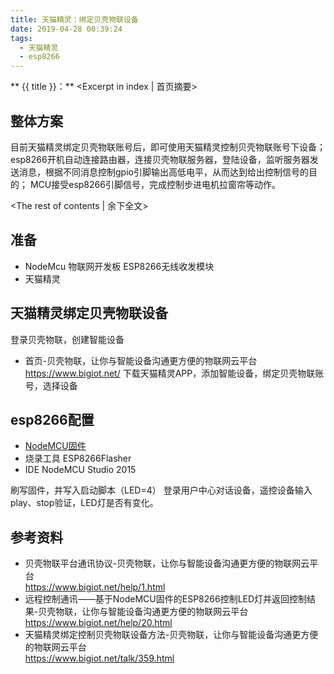 ```yaml
---
title: 天猫精灵：绑定贝壳物联设备
date: 2019-04-28 00:39:24
tags:
  - 天猫精灵
  - esp8266
---
```

** {{ title }}：** <Excerpt in index | 首页摘要>
## 整体方案
目前天猫精灵绑定贝壳物联账号后，即可使用天猫精灵控制贝壳物联账号下设备；
esp8266开机自动连接路由器，连接贝壳物联服务器，登陆设备，监听服务器发送消息，根据不同消息控制gpio引脚输出高低电平，从而达到给出控制信号的目的；
MCU接受esp8266引脚信号，完成控制步进电机拉窗帘等动作。
<!-- more -->
<The rest of contents | 余下全文>

## 准备
* NodeMcu 物联网开发板 ESP8266无线收发模块
* 天猫精灵

## 天猫精灵绑定贝壳物联设备
登录贝壳物联，创建智能设备
* 首页-贝壳物联，让你与智能设备沟通更方便的物联网云平台</br>https://www.bigiot.net/
下载天猫精灵APP，添加智能设备，绑定贝壳物联账号，选择设备

## esp8266配置

* [NodeMCU固件](https://www.bigiot.net/Public/upload/UEditor/file/20160322/1458642990199254.rar)
* 烧录工具 ESP8266Flasher
* IDE NodeMCU Studio 2015  

刷写固件，并写入启动脚本（LED=4）
登录用户中心对话设备，遥控设备输入play、stop验证，LED灯是否有变化。

## 参考资料

* 贝壳物联平台通讯协议-贝壳物联，让你与智能设备沟通更方便的物联网云平台</br>https://www.bigiot.net/help/1.html
* 远程控制通讯——基于NodeMCU固件的ESP8266控制LED灯并返回控制结果-贝壳物联，让你与智能设备沟通更方便的物联网云平台</br>https://www.bigiot.net/help/20.html
* 天猫精灵绑定控制贝壳物联设备方法-贝壳物联，让你与智能设备沟通更方便的物联网云平台 </br>https://www.bigiot.net/talk/359.html
